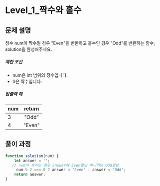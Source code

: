 # Level_1_짝수와 홀수

## 문제 설명

정수 num이 짝수일 경우 "Even"을 반환하고 홀수인 경우 "Odd"를 반환하는 함수, solution을 완성해주세요.

##### 제한 조건

- num은 int 범위의 정수입니다.
- 0은 짝수입니다.

##### 입출력 예

| num  | return |
| ---- | :----: |
| 3    | "Odd"  |
| 4    | "Even" |



## 풀이 과정

```javascript
function solution(num) {
    let answer = '';
   // num이 짝수인 경우 answer에 Even할당 아니라면 Odd할당
     num % 2 === 0 ? answer = "Even" : answer = "Odd";
    return answer;
}
```

